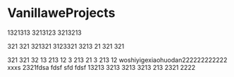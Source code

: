 # VanillaweProjects
1321313
3213123
3213213

321
321
321321
3123321
3213
21
321
321

321
321
32
13
213
12
3
213
21
3
213
12
woshiyigexiaohuodan222222222222
xxxs
2321fdsa
fdsf
sfd
fdsf
13213
3213
3213
3213
213
2321
2222
